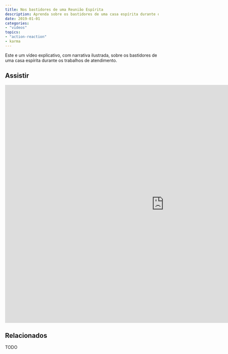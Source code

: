 ```yaml
---
title: Nos bastidores de uma Reunião Espírita
description: Aprenda sobre os bastidores de uma casa espírita durante os trabalhos de atendimento.
date: 2019-01-01
categories: 
- "videos"
topics: 
- "action-reaction"
- karma
---
```


Este e um vídeo explicativo, com narrativa ilustrada, sobre os bastidores de uma casa espírita durante os trabalhos de atendimento.

## Assistir
<iframe width="1041" height="781" src="https://www.youtube.com/embed/NbIKx2Zu9Hc" frameborder="0" allow="accelerometer; autoplay; encrypted-media; gyroscope; picture-in-picture" allowfullscreen></iframe>

## Relacionados
TODO


